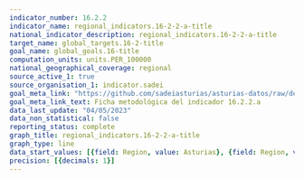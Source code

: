 ```yaml
---
indicator_number: 16.2.2
indicator_name: regional_indicators.16-2-2-a-title
national_indicator_description: regional_indicators.16-2-2-a-title
target_name: global_targets.16-2-title
goal_name: global_goals.16-title
computation_units: units.PER_100000
national_geographical_coverage: regional
source_active_1: true
source_organisation_1: indicator.sadei
goal_meta_link: "https://github.com/sadeiasturias/asturias-datos/raw/develop/descargas/metodologia/16.2.2.a.pdf"
goal_meta_link_text: Ficha metodológica del indicador 16.2.2.a
data_last_update: "04/05/2023"
data_non_statistical: false
reporting_status: complete
graph_title: regional_indicators.16-2-2-a-title
graph_type: line
data_start_values: [{field: Region, value: Asturias}, {field: Region, value: España}]
precision: [{decimals: 1}]
---
```

